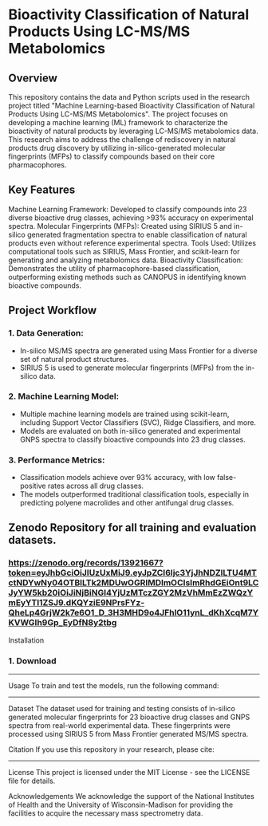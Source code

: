 # Bioactivity Classification of Natural Products Using LC-MS/MS Metabolomics
## Overview
This repository contains the data and Python scripts used in the research project titled "Machine Learning-based Bioactivity Classification of Natural Products Using LC-MS/MS Metabolomics". The project focuses on developing a machine learning (ML) framework to characterize the bioactivity of natural products by leveraging LC-MS/MS metabolomics data. This research aims to address the challenge of rediscovery in natural products drug discovery by utilizing in-silico-generated molecular fingerprints (MFPs) to classify compounds based on their core pharmacophores.

## Key Features
Machine Learning Framework: Developed to classify compounds into 23 diverse bioactive drug classes, achieving >93% accuracy on experimental spectra.
Molecular Fingerprints (MFPs): Created using SIRIUS 5 and in-silico generated fragmentation spectra to enable classification of natural products even without reference experimental spectra.
Tools Used: Utilizes computational tools such as SIRIUS, Mass Frontier, and scikit-learn for generating and analyzing metabolomics data.
Bioactivity Classification: Demonstrates the utility of pharmacophore-based classification, outperforming existing methods such as CANOPUS in identifying known bioactive compounds.

## Project Workflow
### 1. Data Generation:

- In-silico MS/MS spectra are generated using Mass Frontier for a diverse set of natural product structures.
- SIRIUS 5 is used to generate molecular fingerprints (MFPs) from the in-silico data.

### 2. Machine Learning Model:

- Multiple machine learning models are trained using scikit-learn, including Support Vector Classifiers (SVC), Ridge Classifiers, and more.
- Models are evaluated on both in-silico generated and experimental GNPS spectra to classify bioactive compounds into 23 drug classes.

### 3. Performance Metrics:

- Classification models achieve over 93% accuracy, with low false-positive rates across all drug classes.
- The models outperformed traditional classification tools, especially in predicting polyene macrolides and other antifungal drug classes.

## Zenodo Repository for all training and evaluation datasets.
### https://zenodo.org/records/13921667?token=eyJhbGciOiJIUzUxMiJ9.eyJpZCI6Ijc3YjJhNDZlLTU4MTctNDYwNy04OTBlLTk2MDUwOGRlMDlmOCIsImRhdGEiOnt9LCJyYW5kb20iOiJiNjBiNGI4YjUzMTczZGY2MzVhMmEzZWQzYmEyYTI1ZSJ9.dKQYziE9NPrsFYz-QheLp4GrjW2k7e6O1_D_3H3MHD9o4JFhlO11ynL_dKhXcqM7YKVWGIh9Gp_EyDfN8y2tbg

Installation

### 1. Download

****

Usage
To train and test the models, run the following command:

****

Dataset
The dataset used for training and testing consists of in-silico generated molecular fingerprints for 23 bioactive drug classes and GNPS spectra from real-world experimental data. These fingerprints were processed using SIRIUS 5 from Mass Frontier generated MS/MS spectra.

Citation
If you use this repository in your research, please cite:

****

License
This project is licensed under the MIT License - see the LICENSE file for details.

Acknowledgements
We acknowledge the support of the National Institutes of Health and the University of Wisconsin-Madison for providing the facilities to acquire the necessary mass spectrometry data.
